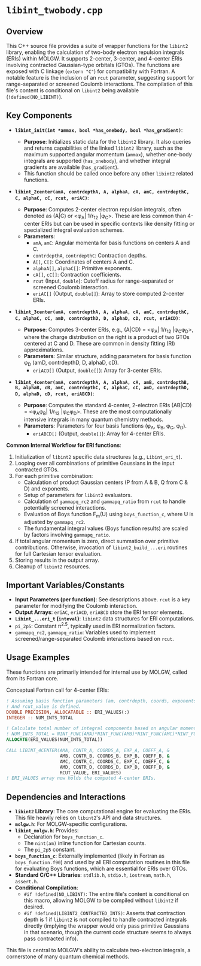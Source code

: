 # `libint_twobody.cpp`

## Overview

This C++ source file provides a suite of wrapper functions for the `libint2` library, enabling the calculation of two-body electron repulsion integrals (ERIs) within MOLGW. It supports 2-center, 3-center, and 4-center ERIs involving contracted Gaussian-type orbitals (GTOs). The functions are exposed with C linkage (`extern "C"`) for compatibility with Fortran. A notable feature is the inclusion of an `rcut` parameter, suggesting support for range-separated or screened Coulomb interactions. The compilation of this file's content is conditional on `libint2` being available (`!defined(NO_LIBINT)`).

## Key Components

*   **`libint_init(int *ammax, bool *has_onebody, bool *has_gradient)`**:
    *   **Purpose**: Initializes static data for the `libint2` library. It also queries and returns capabilities of the linked `libint2` library, such as the maximum supported angular momentum (`ammax`), whether one-body integrals are supported (`has_onebody`), and whether integral gradients are available (`has_gradient`).
    *   This function should be called once before any other `libint2` related functions.

*   **`libint_2center(amA, contrdepthA, A, alphaA, cA, amC, contrdepthC, C, alphaC, cC, rcut, eriAC)`**:
    *   **Purpose**: Computes 2-center electron repulsion integrals, often denoted as (A|C) or <&phi;<sub>A</sub>| 1/r<sub>12</sub> |&phi;<sub>C</sub>>. These are less common than 4-center ERIs but can be used in specific contexts like density fitting or specialized integral evaluation schemes.
    *   **Parameters**:
        *   `amA`, `amC`: Angular momenta for basis functions on centers A and C.
        *   `contrdepthA`, `contrdepthC`: Contraction depths.
        *   `A[]`, `C[]`: Coordinates of centers A and C.
        *   `alphaA[]`, `alphaC[]`: Primitive exponents.
        *   `cA[]`, `cC[]`: Contraction coefficients.
        *   `rcut` (Input, `double`): Cutoff radius for range-separated or screened Coulomb interaction.
        *   `eriAC[]` (Output, `double[]`): Array to store computed 2-center ERIs.

*   **`libint_3center(amA, contrdepthA, A, alphaA, cA, amC, contrdepthC, C, alphaC, cC, amD, contrdepthD, D, alphaD, cD, rcut, eriACD)`**:
    *   **Purpose**: Computes 3-center ERIs, e.g., (A|CD) = <&phi;<sub>A</sub>| 1/r<sub>12</sub> |&phi;<sub>C</sub>&phi;<sub>D</sub>>, where the charge distribution on the right is a product of two GTOs centered at C and D. These are common in density fitting (RI) approximations.
    *   **Parameters**: Similar structure, adding parameters for basis function &phi;<sub>D</sub> (amD, contrdepthD, D, alphaD, cD).
        *   `eriACD[]` (Output, `double[]`): Array for 3-center ERIs.

*   **`libint_4center(amA, contrdepthA, A, alphaA, cA, amB, contrdepthB, B, alphaB, cB, amC, contrdepthC, C, alphaC, cC, amD, contrdepthD, D, alphaD, cD, rcut, eriABCD)`**:
    *   **Purpose**: Computes the standard 4-center, 2-electron ERIs (AB|CD) = <&phi;<sub>A</sub>&phi;<sub>B</sub>| 1/r<sub>12</sub> |&phi;<sub>C</sub>&phi;<sub>D</sub>>. These are the most computationally intensive integrals in many quantum chemistry methods.
    *   **Parameters**: Parameters for four basis functions (&phi;<sub>A</sub>, &phi;<sub>B</sub>, &phi;<sub>C</sub>, &phi;<sub>D</sub>).
        *   `eriABCD[]` (Output, `double[]`): Array for 4-center ERIs.

**Common Internal Workflow for ERI functions**:
1.  Initialization of `libint2` specific data structures (e.g., `Libint_eri_t`).
2.  Looping over all combinations of primitive Gaussians in the input contracted GTOs.
3.  For each primitive combination:
    *   Calculation of product Gaussian centers (P from A & B, Q from C & D) and exponents.
    *   Setup of parameters for `libint2` evaluators.
    *   Calculation of `gammapq_rc2` and `gammapq_ratio` from `rcut` to handle potentially screened interactions.
    *   Evaluation of Boys function F<sub>m</sub>(U) using `boys_function_c`, where U is adjusted by `gammapq_rc2`.
    *   The fundamental integral values (Boys function results) are scaled by factors involving `gammapq_ratio`.
4.  If total angular momentum is zero, direct summation over primitive contributions. Otherwise, invocation of `libint2_build_...eri` routines for full Cartesian tensor evaluation.
5.  Storing results in the output array.
6.  Cleanup of `libint2` resources.

## Important Variables/Constants

*   **Input Parameters (per function)**: See descriptions above. `rcut` is a key parameter for modifying the Coulomb interaction.
*   **Output Arrays**: `eriAC`, `eriACD`, `eriABCD` store the ERI tensor elements.
*   **`Libint_...eri_t` (`inteval`)**: `libint2` data structures for ERI computations.
*   `pi_2p5`: Constant &pi;<sup>2.5</sup>, typically used in ERI normalization factors.
*   `gammapq_rc2`, `gammapq_ratio`: Variables used to implement screened/range-separated Coulomb interactions based on `rcut`.

## Usage Examples

These functions are primarily intended for internal use by MOLGW, called from its Fortran core.

Conceptual Fortran call for 4-center ERIs:
```fortran
! Assuming basis function parameters (am, contrdepth, coords, exponents, coeffs) for A, B, C, D are defined
! And rcut_value is defined.
DOUBLE PRECISION, ALLOCATABLE :: ERI_VALUES(:)
INTEGER :: NUM_INTS_TOTAL

! Calculate total number of integral components based on angular momenta
! NUM_INTS_TOTAL = NINT_FUNC(AMA)*NINT_FUNC(AMB)*NINT_FUNC(AMC)*NINT_FUNC(AMD)
ALLOCATE(ERI_VALUES(NUM_INTS_TOTAL))

CALL LIBINT_4CENTER(AMA, CONTR_A, COORDS_A, EXP_A, COEFF_A, &
                    AMB, CONTR_B, COORDS_B, EXP_B, COEFF_B, &
                    AMC, CONTR_C, COORDS_C, EXP_C, COEFF_C, &
                    AMD, CONTR_D, COORDS_D, EXP_D, COEFF_D, &
                    RCUT_VALUE, ERI_VALUES)
! ERI_VALUES array now holds the computed 4-center ERIs.
```

## Dependencies and Interactions

*   **`libint2` Library**: The core computational engine for evaluating the ERIs. This file heavily relies on `libint2`'s API and data structures.
*   **`molgw.h`**: For MOLGW-specific configurations.
*   **`libint_molgw.h`**: Provides:
    *   Declaration for `boys_function_c`.
    *   The `nint(am)` inline function for Cartesian counts.
    *   The `pi_2p5` constant.
*   **`boys_function_c`**: Externally implemented (likely in Fortran as `boys_function.f90`) and used by all ERI computation routines in this file for evaluating Boys functions, which are essential for ERIs over GTOs.
*   **Standard C/C++ Libraries**: `stdlib.h`, `stdio.h`, `iostream`, `math.h`, `assert.h`.
*   **Conditional Compilation**:
    *   `#if !defined(NO_LIBINT)`: The entire file's content is conditional on this macro, allowing MOLGW to be compiled without `libint2` if desired.
    *   `#if !defined(LIBINT2_CONTRACTED_INTS)`: Asserts that contraction depth is 1 if `libint2` is not compiled to handle contracted integrals directly (implying the wrapper would only pass primitive Gaussians in that scenario, though the current code structure seems to always pass contracted info).

This file is central to MOLGW's ability to calculate two-electron integrals, a cornerstone of many quantum chemical methods.
```
